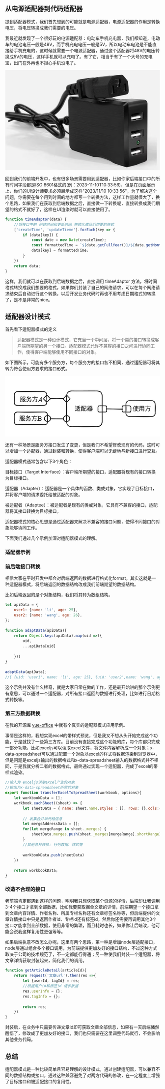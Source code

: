 ## 从电源适配器到代码适配器
提到适配器模式，我们首先想到的可能就是电源适配器，电源适配器的作用是转换电压，将电压转换成我们需要的电压。

我最近就发现了一个很好玩的电源适配器：电动车手机充电器，我们都知道，电动车的电池电压一般是48V，而手机充电电压一般是5V，所以电动车电池是不能直接给手机充电的，这时候就需要一个电源适配器，通过这个适配器将48V的电压转换成5V的电压，这样手机就可以充电了。有了它，相当于有了一个大号的充电宝，出门在外再也不担心手机没电了。

![电动车手机充电器](./images/10-3电动车手机充电器.png)

回到我们的前端开发中，也有很多场景需要用到适配器，比如你家后端接口中的所有时间字段都是ISO 8601格式的(例：2023-11-10T10:33:56)，但是在页面展示上，你们的UI设计师要求必须展示成这样"2023/11/10 10:33:56"，为了解决这个问题，你需要在每个用到时间的地方都写一个转换方法，这样工作量就很大了，换个思路，如果我们在获取到后端数据之后，直接做一下转换呢，直接转换成我们期望的格式不就好了，这样在UI渲染时就可以直接使用了。

```javascript
function timeAdaptor(data) {
    //将接口中的 创建时间和更新时间 格式化成我们想要的格式
    ['createTime', 'updateTieme'].forEach(key => {
        if (data[key]) {
            const date = new Date(createTime);
            const formattedTime = `${date.getFullYear()}/${date.getMonth() + 1}/${date.getDate()} ${date.getHours()}:${date.getMinutes()}:${date.getSeconds()}`;
            data[key] = formattedTime;
        }
    })
    return data;
}
```
这样，我们就可以在获取到后端数据之后，直接调用 timeAdaptor 方法，将时间格式转换成我们想要的格式，如果你们封装了自己的网络请求，可以在每个网络请求结束后自动进行这个转换，以后开发业务代码时再也不用考虑日期格式的转换了，是不是非常的nice。

## 适配器设计模式

首先看下适配器模式的定义

> 适配器模式是一种设计模式，它充当一个中间层，将一个类的接口转换成客户端所期望的另一个接口。适配器模式允许不兼容的接口之间进行协同工作，使得客户端能够使用不同接口的对象。

如下图所示，可能有多个服务方，每个服务方的接口各不相同，通过适配器可将其转为符合使用方要求的接口形式。

![适配器示意图](./images/10-3适配器示意图.png)

还有一种场景是服务方接口发生了变更，但是我们不希望修改现有的代码，这时可以增加一个适配器，通过封装和转换，使得客户端可以无缝地与新接口进行交互。

适配器模式通常包含以下3个角色：

目标接口（Target Interface）：客户端所期望的接口，适配器将现有的接口转换为目标接口。

适配器（Adapter）：适配器是一个具体的函数、类或对象，它实现了目标接口，并将客户端的请求委托给被适配的对象。

被适配者（Adaptee）：被适配者是现有的类或对象，它具有不兼容的接口，适配器将其接口转换为目标接口。

适配器模式的核心思想是通过适配器来解决不兼容的接口问题，使得不同接口的对象能够协同工作。

下面我们通过几个示例加深对适配器模式的理解。

### 适配器示例

### 前后端接口转换

相信大家在平时开发中都会对后端返回的数据进行格式化format，其实这就是一种适配器模式，将后端返回的数据结构改成我们前端期望的数据结构。

比如后端返回的是个对象结构，我们将其转为数组结构。

```javascript
let apiData = {
    user1: {name: 'li', age: 25},
    user2: {name: 'wang', age: 26},
};

function adaptData(apiData){
    return Object.keys(apiData).map(uid =>({
        uid,
        ...apiData[uid]
        
    }))
}

adaptData(apiData);
//[ {uid: 'user1', name: 'li', age: 25}, {uid: 'user2',name: 'wang', age: 26}]
```

这个示例并没有什么稀奇，就是大家日常在做的工作，还是最开始讲的那个示例更有意思，可以通过一个适配器，对所有接口返回的数据进行处理，比如进行日期格式转换等。

### 第三方数据转换

在我的开源库 [vue-office](https://github.com/501351981/vue-office) 中就有个真实的适配器模式应用示例。

事情是这样的，我想实现excel的带样式预览，但是我又不想从头开始完成这个功能，于是就找了一些第三方库。目前没有直接完成这个功能的库，每个库都只完成一部分功能，比如exceljs可以读取excel文件，将文件内容解析成一个对象；x-data-spreadsheet可以通过配置一个对象以excel的样式将数据渲染到浏览器中，但是问题是exceljs输出的数据格式和x-data-spreadsheet输入的数据格式并不相同，于是我就分析二者的数据格式，最终通过实现一个适配器，完成了excel的带样式渲染。

```javascript
//输入为 exceljs读取excel产生的对象
//输出为x-data-spreadsheet所需的对象
export function transferExcelToSpreadSheet(workbook, options){
    let workbookData = [];
    workbook.eachSheet((sheet) => {
        let sheetData = { name: sheet.name,styles : [], rows: {},cols:{}, merges:[],media:[] };

        // 收集合并单元格信息
        let mergeAddressData = [];
        for(let mergeRange in sheet._merges) {
            sheetData.merges.push(sheet._merges[mergeRange].shortRange);
        }
        //其他各种转换: 行列数据、样式等
        
        workbookData.push(sheetData)
    })
    
    return workbookData;
}
```

### 改造不合理的接口

老前端肯定都遇到这样的问题，明明我只想获取某个资源的详情，后端却让我调用3-4个接口才拿到全部数据，比如我要获取掘金文章的详情，前端期望一个接口拿到文章内容详情、作者名称、所属专栏名称还有文章标签名称等，但后端提供的文章详情接口中只是返回作者id、专栏id还有标签id，然后你还需要再调用其他3个接口才能拿到全部数据，使用非常的繁琐，而且耗时也长，如果你让后端改，他可能会说我这样复用性更强等等。

如果后端执意不改怎么办呢，这里有两个思路，第一种是增加node层适配接口，node层通过组合多个接口调用，为前端提供更加友好的接口结构，不过这种方式取决于公司的技术规范了，不一定都能行得通；另一种使我们封装一个适配器，将文章详情获取封装起来，简化我们的调用。

```javascript
function getArticleDetail(articleId){
    return request('文章url').then(res =>{
        let {userId, tagId} = res;
        //根据用户id和标签id 请求数据
        res.userInfo = {};
        res.tagInfo = {};
        
        return res;
    })
}
```

封装后，在业务中只需要传递文章id即可获取文章全部信息，如果有一天后端幡然醒悟了，修改成了更加友好的接口，我们也只需要在这里调整代码就行，不会影响其他业务代码。

## 总结

适配器模式是一种比较简单且容易理解的设计模式，通过创建适配器，可以兼容不同的数据结构或接口，通过这种兼容避免了对两方代码的修改，在一定程度上增强了目标接口和被适配接口的复用性。

